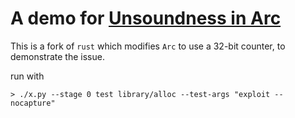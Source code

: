# A demo for [Unsoundness in Arc](https://github.com/rust-lang/rust/issues/108706)

This is a fork of `rust` which modifies `Arc` to use a 32-bit counter, to demonstrate the issue.

run with
```
> ./x.py --stage 0 test library/alloc --test-args "exploit --nocapture"
```